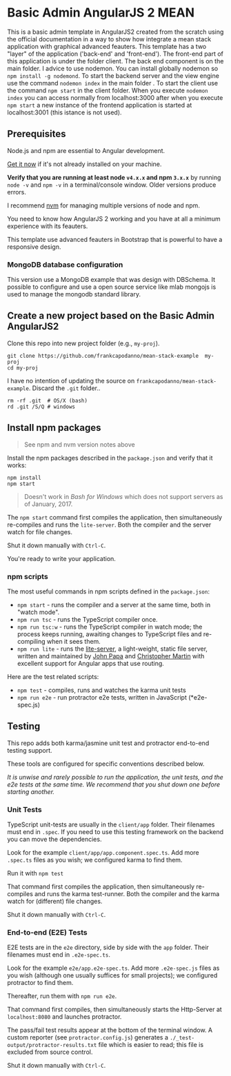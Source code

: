 # Basic Admin AngularJS 2 MEAN

This is a basic admin template in AngularJS2 created from the scratch using the official documentation in a way to show how integrate a mean stack application with graphical advanced feauters.
This template has a two "layer" of the application ('back-end' and 'front-end'). The front-end part of this application is under the folder client.
The back end component is on the main folder. I advice to use nodemon. You can install globally nodemon so `npm install -g nodemond`.
To start the backend server and the view engine use the command `nodemon index` in the main folder . To start the client use the command `npm start` in the client folder. 
When you execute `nodemon index` you can access normally from localhost:3000 after when you execute `npm start` a new instance of the frontend application is started at localhost:3001 (this istance is not used).

## Prerequisites

Node.js and npm are essential to Angular development. 
    
<a href="https://docs.npmjs.com/getting-started/installing-node" target="_blank" title="Installing Node.js and updating npm">
Get it now</a> if it's not already installed on your machine.
 
**Verify that you are running at least node `v4.x.x` and npm `3.x.x`**
by running `node -v` and `npm -v` in a terminal/console window.
Older versions produce errors.

I recommend [nvm](https://github.com/creationix/nvm) for managing multiple versions of node and npm.

You need to know how AngularJS 2 working and you have at all a minimum experience with its feauters. 

This template use advanced feauters in Bootstrap that is powerful to have a responsive design. 

### MongoDB database configuration

This version use a MongoDB example that was design with DBSchema. It possible to configure and use a open source service like mlab 
mongojs is used to manage the mongodb standard library. 

## Create a new project based on the Basic Admin AngularJS2

Clone this repo into new project folder (e.g., `my-proj`).
```shell
git clone https://github.com/frankcapodanno/mean-stack-example  my-proj
cd my-proj
```

I have no intention of updating the source on `frankcapodanno/mean-stack-example`.
Discard the `.git` folder..
```shell
rm -rf .git  # OS/X (bash)
rd .git /S/Q # windows
```

## Install npm packages

> See npm and nvm version notes above

Install the npm packages described in the `package.json` and verify that it works:

```shell
npm install
npm start
```

>Doesn't work in _Bash for Windows_ which does not support servers as of January, 2017.

The `npm start` command first compiles the application, 
then simultaneously re-compiles and runs the `lite-server`.
Both the compiler and the server watch for file changes.

Shut it down manually with `Ctrl-C`.

You're ready to write your application.

### npm scripts

The most useful commands in npm scripts defined in the `package.json`:

* `npm start` - runs the compiler and a server at the same time, both in "watch mode".
* `npm run tsc` - runs the TypeScript compiler once.
* `npm run tsc:w` - runs the TypeScript compiler in watch mode; the process keeps running, awaiting changes to TypeScript files and re-compiling when it sees them.
* `npm run lite` - runs the [lite-server](https://www.npmjs.com/package/lite-server), a light-weight, static file server, written and maintained by
[John Papa](https://github.com/johnpapa) and
[Christopher Martin](https://github.com/cgmartin)
with excellent support for Angular apps that use routing.

Here are the test related scripts:
* `npm test` - compiles, runs and watches the karma unit tests
* `npm run e2e` - run protractor e2e tests, written in JavaScript (*e2e-spec.js)

## Testing

This repo adds both karma/jasmine unit test and protractor end-to-end testing support.

These tools are configured for specific conventions described below.

*It is unwise and rarely possible to run the application, the unit tests, and the e2e tests at the same time.
We recommend that you shut down one before starting another.*

### Unit Tests

TypeScript unit-tests are usually in the `client/app` folder. Their filenames must end in `.spec`.
If you need to use this testing framework on the backend you can move the dependencies. 

Look for the example `client/app/app.component.spec.ts`.
Add more `.spec.ts` files as you wish; we configured karma to find them.

Run it with `npm test`

That command first compiles the application, then simultaneously re-compiles and runs the karma test-runner.
Both the compiler and the karma watch for (different) file changes.

Shut it down manually with `Ctrl-C`.

### End-to-end (E2E) Tests

E2E tests are in the `e2e` directory, side by side with the `app` folder.
Their filenames must end in `.e2e-spec.ts`.

Look for the example `e2e/app.e2e-spec.ts`.
Add more `.e2e-spec.js` files as you wish (although one usually suffices for small projects);
we configured protractor to find them.

Thereafter, run them with `npm run e2e`.

That command first compiles, then simultaneously starts the Http-Server at `localhost:8080`
and launches protractor.  

The pass/fail test results appear at the bottom of the terminal window.
A custom reporter (see `protractor.config.js`) generates a  `./_test-output/protractor-results.txt` file
which is easier to read; this file is excluded from source control.

Shut it down manually with `Ctrl-C`.